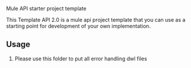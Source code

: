 Mule API starter project template

This Template API 2.0 is a mule api project template that you can use as a starting point for development of your own implementation.

## Usage
1. Please use this folder to put all error handling dwl files
